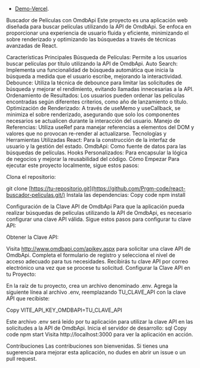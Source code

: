 - [Demo-Vercel](https://react-buscador-peliculas-56msxzfny-prgm-code.vercel.app/).

Buscador de Películas con OmdbApi
Este proyecto es una aplicación web diseñada para buscar películas utilizando la API de OmdbApi. Se enfoca en proporcionar una experiencia de usuario fluida y eficiente, minimizando el sobre renderizado y optimizando las búsquedas a través de técnicas avanzadas de React.

Características Principales
Búsqueda de Películas: Permite a los usuarios buscar películas por título utilizando la API de OmdbApi.
Auto Search: Implementa una funcionalidad de búsqueda automática que inicia la búsqueda a medida que el usuario escribe, mejorando la interactividad.
Debounce: Utiliza la técnica de debounce para limitar las solicitudes de búsqueda y mejorar el rendimiento, evitando llamadas innecesarias a la API.
Ordenamiento de Resultados: Los usuarios pueden ordenar las películas encontradas según diferentes criterios, como año de lanzamiento o título.
Optimización de Renderizado: A través de useMemo y useCallback, se minimiza el sobre renderizado, asegurando que solo los componentes necesarios se actualicen durante la interacción del usuario.
Manejo de Referencias: Utiliza useRef para manejar referencias a elementos del DOM y valores que no provocan re-render al actualizarse.
Tecnologías y Herramientas Utilizadas
React: Para la construcción de la interfaz de usuario y la gestión del estado.
OmdbApi: Como fuente de datos para las búsquedas de películas.
Hooks Personalizados: Para encapsular la lógica de negocios y mejorar la reusabilidad del código.
Cómo Empezar
Para ejecutar este proyecto localmente, sigue estos pasos:

Clona el repositorio:

git clone [https://tu-repositorio.git](https://github.com/Prgm-code/react-buscador-peliculas.git/)
Instala las dependencias:
Copy code
npm install

Configuración de la Clave API de OmdbApi
Para que la aplicación pueda realizar búsquedas de películas utilizando la API de OmdbApi, es necesario configurar una clave API válida. Sigue estos pasos para configurar tu clave API:

Obtener la Clave API:

Visita http://www.omdbapi.com/apikey.aspx para solicitar una clave API de OmdbApi.
Completa el formulario de registro y selecciona el nivel de acceso adecuado para tus necesidades.
Recibirás tu clave API por correo electrónico una vez que se procese tu solicitud.
Configurar la Clave API en tu Proyecto:

En la raíz de tu proyecto, crea un archivo denominado .env.
Agrega la siguiente línea al archivo .env, reemplazando TU_CLAVE_API con la clave API que recibiste:

Copy 
VITE_API_KEY_OMDBAPI=TU_CLAVE_API

Este archivo .env será leído por tu aplicación para utilizar la clave API en las solicitudes a la API de OmdbApi.
Inicia el servidor de desarrollo:
sql
Copy code
npm start
Visita http://localhost:3000 para ver la aplicación en acción.

Contribuciones
Las contribuciones son bienvenidas. Si tienes una sugerencia para mejorar esta aplicación, no dudes en abrir un issue o un pull request.

